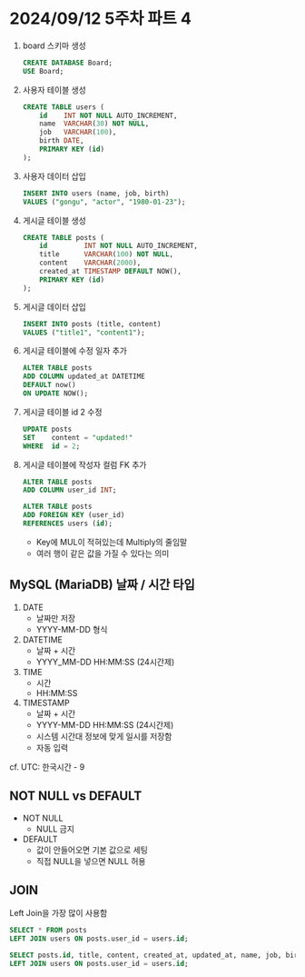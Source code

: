 # 2024/09/12 5주차 파트 4

1. board 스키마 생성

    ```sql
    CREATE DATABASE Board;
    USE Board;
    ```

1. 사용자 테이블 생성

    ```sql
    CREATE TABLE users (
        id    INT NOT NULL AUTO_INCREMENT,
        name  VARCHAR(30) NOT NULL,
        job   VARCHAR(100),
        birth DATE,
        PRIMARY KEY (id)
    );
    ```

1. 사용자 데이터 삽입

    ```sql
    INSERT INTO users (name, job, birth)
    VALUES ("gongu", "actor", "1980-01-23");
    ```

1. 게시글 테이블 생성

    ```sql
    CREATE TABLE posts (
        id         INT NOT NULL AUTO_INCREMENT,
        title      VARCHAR(100) NOT NULL,
        content    VARCHAR(2000),
        created_at TIMESTAMP DEFAULT NOW(),
        PRIMARY KEY (id)
    );
    ```

1. 게시글 데이터 삽입

    ```sql
    INSERT INTO posts (title, content)
    VALUES ("title1", "content1");
    ```

1. 게시글 테이블에 수정 일자 추가

    ```sql
    ALTER TABLE posts
    ADD COLUMN updated_at DATETIME
    DEFAULT now()
    ON UPDATE NOW();
    ```

1. 게시글 테이블 id 2 수정

    ```sql
    UPDATE posts
    SET    content = "updated!"
    WHERE  id = 2;
    ```

1. 게시글 테이블에 작성자 컬럼 FK 추가

    ```sql
    ALTER TABLE posts
    ADD COLUMN user_id INT;
    ```

    ```sql
    ALTER TABLE posts
    ADD FOREIGN KEY (user_id)
    REFERENCES users (id);
    ```

    - Key에 MUL이 적혀있는데 Multiply의 줄임말
    - 여러 행이 같은 값을 가질 수 있다는 의미

## MySQL (MariaDB) 날짜 / 시간 타입

1. DATE
    - 날짜만 저장
    - YYYY-MM-DD 형식
1. DATETIME
    - 날짜 + 시간
    - YYYY_MM-DD HH:MM:SS (24시간제)
1. TIME
    - 시간
    - HH:MM:SS
1. TIMESTAMP
    - 날짜 + 시간
    - YYYY-MM-DD HH:MM:SS (24시간제)
    - 시스템 시간대 정보에 맞게 일시를 저장함
    - 자동 입력

cf. UTC: 한국시간 - 9

## NOT NULL vs DEFAULT

- NOT NULL
  - NULL 금지
- DEFAULT
  - 값이 안들어오면 기본 값으로 세팅
  - 직접 NULL을 넣으면 NULL 허용

## JOIN

Left Join을 가장 많이 사용함

```sql
SELECT * FROM posts
LEFT JOIN users ON posts.user_id = users.id;
```

```sql
SELECT posts.id, title, content, created_at, updated_at, name, job, birth FROM posts
LEFT JOIN users ON posts.user_id = users.id;
```
